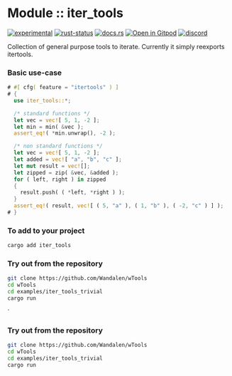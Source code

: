 <!-- {{# generate.module_header{} #}} -->

# Module :: iter_tools
<!--{ generate.module_header.start() }-->
 [![experimental](https://raster.shields.io/static/v1?label=&message=experimental&color=orange)](https://github.com/emersion/stability-badges#experimental) [![rust-status](https://github.com/Wandalen/wTools/actions/workflows/module_iter_tools_push.yml/badge.svg)](https://github.com/Wandalen/wTools/actions/workflows/module_iter_tools_push.yml) [![docs.rs](https://img.shields.io/docsrs/iter_tools?color=e3e8f0&logo=docs.rs)](https://docs.rs/iter_tools) [![Open in Gitpod](https://raster.shields.io/static/v1?label=&message=try&color=eee)](https://gitpod.io/#RUN_PATH=.,SAMPLE_FILE=module%2Fcore%2Fiter_tools%2Fexamples%2Fiter_tools_trivial.rs,RUN_POSTFIX=--example%20iter_tools_trivial/https://github.com/Wandalen/wTools) 
[![discord](https://img.shields.io/discord/872391416519737405?color=eee&logo=discord&logoColor=eee&label=ask)](https://discord.gg/m3YfbXpUUY)
<!--{ generate.module_header.end }-->

Collection of general purpose tools to iterate. Currently it simply reexports itertools.

### Basic use-case

<!-- {{# generate.module{} #}} -->

```rust
# #[ cfg( feature = "itertools" ) ]
# {
  use iter_tools::*;

  /* standard functions */
  let vec = vec![ 5, 1, -2 ];
  let min = min( &vec );
  assert_eq!( *min.unwrap(), -2 );

  /* non standard functions */
  let vec = vec![ 5, 1, -2 ];
  let added = vec![ "a", "b", "c" ];
  let mut result = vec![];
  let zipped = zip( &vec, &added );
  for ( left, right ) in zipped
  {
    result.push( ( *left, *right ) );
  }
  assert_eq!( result, vec![ ( 5, "a" ), ( 1, "b" ), ( -2, "c" ) ] );
# }
```

<!-- # qqq : for Rust dev : please add --> <!-- aaa : done -->

### To add to your project

```sh
cargo add iter_tools
```

### Try out from the repository

```sh
git clone https://github.com/Wandalen/wTools
cd wTools
cd examples/iter_tools_trivial
cargo run
```
`

### Try out from the repository

```sh
git clone https://github.com/Wandalen/wTools
cd wTools
cd examples/iter_tools_trivial
cargo run
```
